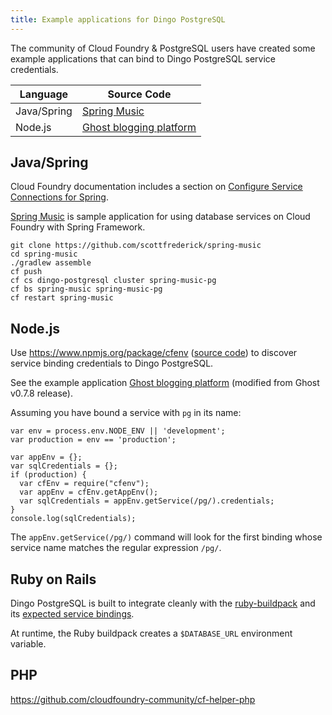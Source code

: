 ```yaml
---
title: Example applications for Dingo PostgreSQL
---
```


The community of Cloud Foundry & PostgreSQL users have created some example applications that can bind to Dingo PostgreSQL service credentials.

| Language | Source Code |
| --- | --- |
| Java/Spring | [Spring Music](https://github.com/scottfrederick/spring-music) |
| Node.js | [Ghost blogging platform](https://github.com/dingotiles/ghost-for-cloudfoundry) |

## Java/Spring

Cloud Foundry documentation includes a section on [Configure Service Connections for Spring](http://docs.cloudfoundry.org/buildpacks/java/spring-service-bindings.html).

[Spring Music](https://github.com/scottfrederick/spring-music) is sample application for using database services on Cloud Foundry with Spring Framework.

```
git clone https://github.com/scottfrederick/spring-music
cd spring-music
./gradlew assemble
cf push
cf cs dingo-postgresql cluster spring-music-pg
cf bs spring-music spring-music-pg
cf restart spring-music
```


## Node.js

Use https://www.npmjs.org/package/cfenv ([source code](https://github.com/cloudfoundry-community/node-cfenv)) to discover service binding credentials to Dingo PostgreSQL.

See the example application [Ghost blogging platform](https://github.com/dingotiles/ghost-for-cloudfoundry) (modified from Ghost v0.7.8 release).

Assuming you have bound a service with `pg` in its name:

```
var env = process.env.NODE_ENV || 'development';
var production = env == 'production';

var appEnv = {};
var sqlCredentials = {};
if (production) {
  var cfEnv = require("cfenv");
  var appEnv = cfEnv.getAppEnv();
  var sqlCredentials = appEnv.getService(/pg/).credentials;
}
console.log(sqlCredentials);
```

The `appEnv.getService(/pg/)` command will look for the first binding whose service name matches the regular expression `/pg/`.

## Ruby on Rails

Dingo PostgreSQL is built to integrate cleanly with the [ruby-buildpack](https://github.com/cloudfoundry/ruby-buildpack) and its [expected service bindings](https://docs.cloudfoundry.org/buildpacks/ruby/ruby-service-bindings.html).

At runtime, the Ruby buildpack creates a `$DATABASE_URL` environment variable.

## PHP

https://github.com/cloudfoundry-community/cf-helper-php
